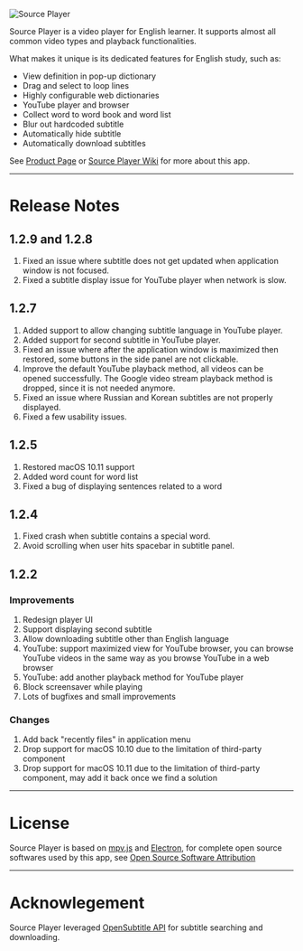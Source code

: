 ![Source Player](https://circleapps.co/img/screenshots/popup_small.png)


Source Player is a video player for English learner. It supports almost all common video types and playback functionalities.

What makes it unique is its dedicated features for English study, such as:

* View definition in pop-up dictionary
* Drag and select to loop lines
* Highly configurable web dictionaries
* YouTube player and browser 
* Collect word to word book and word list
* Blur out hardcoded subtitle 
* Automatically hide subtitle 
* Automatically download subtitles
 

See [Product Page](https://circleapps.co/) or [Source Player Wiki](https://github.com/circleapps/sourceplayer/wiki) for more about this app.

------



# Release Notes

## 1.2.9 and 1.2.8

1. Fixed an issue where subtitle does not get updated when application window is not focused.
2. Fixed a subtitle display issue for YouTube player when network is slow.

## 1.2.7

1. Added support to allow changing subtitle language in YouTube player.
2. Added support for second subtitle in YouTube player.
3. Fixed an issue where after the application window is maximized then restored, some buttons in the side panel are not clickable.
4. Improve the default YouTube playback method, all videos can be opened successfully. The Google video stream playback method is dropped, since it is not needed anymore.
5. Fixed an issue where Russian and Korean subtitles are not properly displayed.
6. Fixed a few usability issues.

## 1.2.5

1. Restored macOS 10.11 support
2. Added word count for word list
3. Fixed a bug of displaying sentences related to a word

## 1.2.4

1. Fixed crash when subtitle contains a special word.
2. Avoid scrolling when user hits spacebar in subtitle panel.

## 1.2.2

### Improvements
1. Redesign player UI
2. Support displaying second subtitle
3. Allow downloading subtitle other than English language
4. YouTube: support maximized view for YouTube browser, you can browse YouTube videos in the same way as you browse YouTube in a web browser
5. YouTube: add another playback method for YouTube player 
6. Block screensaver while playing 
7. Lots of bugfixes and small improvements

### Changes
1. Add back "recently files" in application menu
2. Drop support for macOS 10.10 due to the limitation of third-party component
3. Drop support for macOS 10.11 due to the limitation of third-party component, may add it back once we find a solution

-----


# License

Source Player is based on [mpv.js](https://github.com/Kagami/mpv.js/) and [Electron](https://electronjs.org/), for complete open source softwares used by this app, see
[Open Source Software Attribution](https://github.com/circleapps/sourceplayer/wiki/Open-Source-Software-Attribution)

-----

# Acknowlegement

Source Player leveraged [OpenSubtitle API](https://opensubtitles.org) for subtitle searching and downloading.

